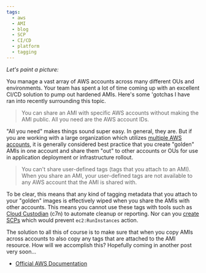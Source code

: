 ```yaml
---
tags:
  - aws
  - AMI
  - blog
  - SCP
  - CI/CD
  - platform
  - tagging
---
```

*Let's paint a picture:*

You manage a vast array of AWS accounts across many different OUs and environments. Your team has spent a lot of time coming up with an excellent CI/CD solution to pump out hardened AMIs. Here's some 'gotchas I have ran into recently surrounding this topic.

> You can share an AMI with specific AWS accounts without making the AMI public. All you need are the AWS account IDs.

"All you need" makes things sound super easy. In general, they are. But if you are working with a large organization which utilizes [multiple AWS accounts](https://docs.aws.amazon.com/whitepapers/latest/organizing-your-aws-environment/organizing-your-aws-environment.html), it is generally considered best practice that you create "golden" AMIs in one account and share them "out" to other accounts or OUs for use in application deployment or infrastructure rollout.

> You can't share user-defined tags (tags that you attach to an AMI). When you share an AMI, your user-defined tags are not available to any AWS account that the AMI is shared with.

To be clear, this means that any kind of tagging metadata that you attach to your "golden" images is effectively wiped when you share the AMIs with other accounts. This means you cannot use these tags with tools such as [Cloud Custodian](https://cloudcustodian.io/) (c7n) to automate cleanup or reporting. Nor can you [create SCPs](https://stackoverflow.com/a/77573062) which would prevent `ec2:RunInstances` action.

The solution to all this of course is to make sure that when you copy AMIs across accounts to also copy any tags that are attached to the AMI resource. How will we accomplish this? Hopefully coming in another post very soon...

- [Official AWS Documentation](https://docs.aws.amazon.com/AWSEC2/latest/UserGuide/sharingamis-explicit.html)